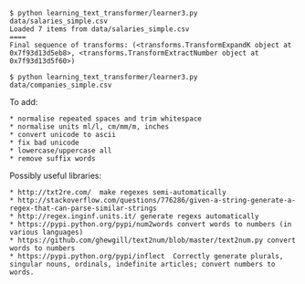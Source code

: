 
    $ python learning_text_transformer/learner3.py data/salaries_simple.csv 
    Loaded 7 items from data/salaries_simple.csv
    ====
    Final sequence of transforms: (<transforms.TransformExpandK object at 0x7f93d13d5eb8>, <transforms.TransformExtractNumber object at 0x7f93d13d5f60>)

    $ python learning_text_transformer/learner3.py data/companies_simple.csv

To add:

    * normalise repeated spaces and trim whitespace
    * normalise units ml/l, cm/mm/m, inches
    * convert unicode to ascii
    * fix bad unicode
    * lowercase/uppercase all
    * remove suffix words

Possibly useful libraries:

    * http://txt2re.com/  make regexes semi-automatically
    * http://stackoverflow.com/questions/776286/given-a-string-generate-a-regex-that-can-parse-similar-strings
    * http://regex.inginf.units.it/ generate regexs automatically
    * https://pypi.python.org/pypi/num2words convert words to numbers (in various languages)
    * https://github.com/ghewgill/text2num/blob/master/text2num.py convert words to numbers
    * https://pypi.python.org/pypi/inflect  Correctly generate plurals, singular nouns, ordinals, indefinite articles; convert numbers to words.
